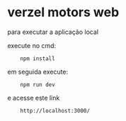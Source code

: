 # verzel motors web

para executar a aplicação local

execute no cmd:
```
    npm install
```

em seguida execute:
```
    npm run dev
```

e acesse este link
```
    http://localhost:3000/
```
